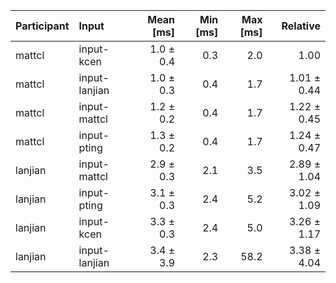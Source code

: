 | Participant | Input | Mean [ms] | Min [ms] | Max [ms] | Relative |
|:---|:---|---:|---:|---:|---:|
| mattcl | input-kcen | 1.0 ± 0.4 | 0.3 | 2.0 | 1.00 |
| mattcl | input-lanjian | 1.0 ± 0.3 | 0.4 | 1.7 | 1.01 ± 0.44 |
| mattcl | input-mattcl | 1.2 ± 0.2 | 0.4 | 1.7 | 1.22 ± 0.45 |
| mattcl | input-pting | 1.3 ± 0.2 | 0.4 | 1.7 | 1.24 ± 0.47 |
| lanjian | input-mattcl | 2.9 ± 0.3 | 2.1 | 3.5 | 2.89 ± 1.04 |
| lanjian | input-pting | 3.1 ± 0.3 | 2.4 | 5.2 | 3.02 ± 1.09 |
| lanjian | input-kcen | 3.3 ± 0.3 | 2.4 | 5.0 | 3.26 ± 1.17 |
| lanjian | input-lanjian | 3.4 ± 3.9 | 2.3 | 58.2 | 3.38 ± 4.04 |
